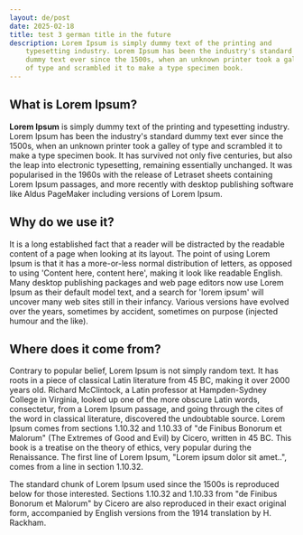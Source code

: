 ```yaml
---
layout: de/post
date: 2025-02-18
title: test 3 german title in the future
description: Lorem Ipsum is simply dummy text of the printing and
    typesetting industry. Lorem Ipsum has been the industry's standard 
    dummy text ever since the 1500s, when an unknown printer took a galley 
    of type and scrambled it to make a type specimen book.
---
```




## What is Lorem Ipsum?

**Lorem Ipsum** is simply dummy text of the printing and
 typesetting industry. Lorem Ipsum has been the industry's standard 
dummy text ever since the 1500s, when an unknown printer took a galley 
of type and scrambled it to make a type specimen book. It has survived 
not only five centuries, but also the leap into electronic typesetting, 
remaining essentially unchanged. It was popularised in the 1960s with 
the release of Letraset sheets containing Lorem Ipsum passages, and more
 recently with desktop publishing software like Aldus PageMaker 
including versions of Lorem Ipsum.

## Why do we use it?

It is a long established fact that a reader will be distracted by the
 readable content of a page when looking at its layout. The point of 
using Lorem Ipsum is that it has a more-or-less normal distribution of 
letters, as opposed to using 'Content here, content here', making it 
look like readable English. Many desktop publishing packages and web 
page editors now use Lorem Ipsum as their default model text, and a 
search for 'lorem ipsum' will uncover many web sites still in their 
infancy. Various versions have evolved over the years, sometimes by 
accident, sometimes on purpose (injected humour and the like).

## Where does it come from?

Contrary to popular belief, Lorem Ipsum is not simply random text. It
 has roots in a piece of classical Latin literature from 45 BC, making 
it over 2000 years old. Richard McClintock, a Latin professor at 
Hampden-Sydney College in Virginia, looked up one of the more obscure 
Latin words, consectetur, from a Lorem Ipsum passage, and going through 
the cites of the word in classical literature, discovered the 
undoubtable source. Lorem Ipsum comes from sections 1.10.32 and 1.10.33 
of "de Finibus Bonorum et Malorum" (The Extremes of Good and Evil) by 
Cicero, written in 45 BC. This book is a treatise on the theory of 
ethics, very popular during the Renaissance. The first line of Lorem 
Ipsum, "Lorem ipsum dolor sit amet..", comes from a line in section 
1.10.32.

The standard chunk of Lorem Ipsum used since the 1500s is
 reproduced below for those interested. Sections 1.10.32 and 1.10.33 
from "de Finibus Bonorum et Malorum" by Cicero are also reproduced in 
their exact original form, accompanied by English versions from the 1914
 translation by H. Rackham.
